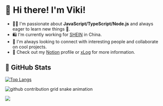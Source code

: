 # 👋 Hi there! I'm Viki!

- 👨‍💻 I'm passionate about **JavaScript/TypeScript/Node.js** and always eager to learn new things 🌟.
- 🛍️ I'm currently working for [SHEIN](https://github.com/sheinsight) in China.
- 🤝 I'm always looking to connect with interesting people and collaborate on cool projects.
- 📖 Check out my [Notion](https://vmoe.notion.site/vmoe/Viki-1d8789fe217f418094085d3c8f9afb83) profile or [xLog](https://xlog.viki.moe) for more information.

<!-- 
## 📖 xLog Statistics

<a href="https://xlog.viki.moe" target="_blank">
  <picture>
    <source media="(prefers-color-scheme: light)" srcset="https://xlog-card.vercel.app/api/viki-8061?theme=light" />
    <source media="(prefers-color-scheme: dark)" srcset="https://xlog-card.vercel.app/api/viki-8061?theme=dark" />
    <img src="https://xlog-card.vercel.app/api/viki-8061?theme=light" alt="" />
  </picture>
</a>
-->

## 🌟 GitHub Stats

[![Top Langs](https://github-readme-stats.vercel.app/api?username=vikiboss&show_icons=true&theme=calm)](https://github-readme-stats.vercel.app/api?username=vikiboss&show_icons=true&theme=calm)

<picture>
  <source media="(prefers-color-scheme: dark)" srcset="https://proxy.viki.moe/vikiboss/vikiboss/snake/snake-dark.svg?proxy-host=raw.githubusercontent.com">
  <source media="(prefers-color-scheme: light)" srcset="https://proxy.viki.moe/vikiboss/vikiboss/snake/snake.svg?proxy-host=raw.githubusercontent.com">
  <img alt="github contribution grid snake animation" src="https://proxy.viki.moe/vikiboss/vikiboss/snake/snake.svg?proxy-host=raw.githubusercontent.com">
</picture>

![](https://komarev.com/ghpvc/?username=vikiboss&color=orange)
